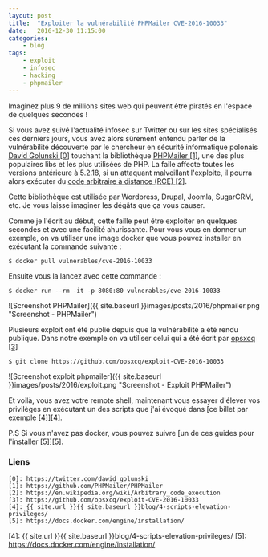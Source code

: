 ```yaml
---
layout: post
title:  "Exploiter la vulnérabilité PHPMailer CVE-2016-10033"
date:   2016-12-30 11:15:00
categories:
    - blog
tags:
    - exploit
    - infosec
    - hacking
    - phpmailer
---
```


Imaginez plus 9 de millions sites web qui peuvent être piratés en l'espace de
quelques secondes !

Si vous avez suivé l'actualité infosec sur Twitter ou sur les sites spécialisés
ces derniers jours, vous avez alors sûrement entendu parler de la vulnérabilité découverte par le
   chercheur en sécurité informatique polonais [David Golunski \[0\]][0] touchant la
   bibliothèque [PHPMailer \[1\]][1], une des plus populaires libs et les plus utilisées de
   PHP. La faile affecte toutes les versions antérieure à 5.2.18, si un
   attaquant malveillant l'exploite, il pourra alors exécuter du [code arbitraire à distance (RCE) \[2\]][2].

   Cette bibliothèque est utilisée par Wordpress, Drupal, Joomla, SugarCRM, etc.
   Je vous laisse imaginer les dégâts que ça vous causer.

Comme je l'écrit au début, cette faille peut être exploiter en quelques secondes
et avec une facilité ahurissante. Pour vous vous en donner un exemple, on va
utiliser une image docker que vous pouvez installer en exécutant la commande
suivante :

~~~
$ docker pull vulnerables/cve-2016-10033
~~~

Ensuite vous la lancez avec cette commande :

~~~
$ docker run --rm -it -p 8080:80 vulnerables/cve-2016-10033
~~~
![Screenshot PHPMailer]({{ site.baseurl }}images/posts/2016/phpmailer.png "Screenshot - PHPMailer")

Plusieurs exploit ont été publié depuis que la vulnérabilité a été rendu
publique. Dans notre exemple on va utiliser celui qui a été écrit par [opsxcq
\[3\]][3]

~~~
$ git clone https://github.com/opsxcq/exploit-CVE-2016-10033
~~~
![Screenshot exploit phpmailer]({{ site.baseurl }}images/posts/2016/exploit.png "Screenshot - Exploit PHPMailer")

Et voilà, vous avez votre remote shell, maintenant vous essayer d'élever vos
privilèges en exécutant un des scripts que j'ai évoqué dans [ce billet par
exemple \[4\]][4].

P.S Si vous n'avez pas docker, vous pouvez suivre [un de ces guides pour l'installer
\[5\]][5].





### Liens
~~~
[0]: https://twitter.com/dawid_golunski
[1]: https://github.com/PHPMailer/PHPMailer
[2]: https://en.wikipedia.org/wiki/Arbitrary_code_execution
[3]: https://github.com/opsxcq/exploit-CVE-2016-10033
[4]: {{ site.url }}{{ site.baseurl }}blog/4-scripts-elevation-privileges/
[5]: https://docs.docker.com/engine/installation/
~~~

[0]: https://twitter.com/dawid_golunski
[1]: https://github.com/PHPMailer/PHPMailer
[2]: https://en.wikipedia.org/wiki/Arbitrary_code_execution
[3]: https://github.com/opsxcq/exploit-CVE-2016-10033
[4]: {{ site.url }}{{ site.baseurl }}blog/4-scripts-elevation-privileges/
[5]: https://docs.docker.com/engine/installation/

